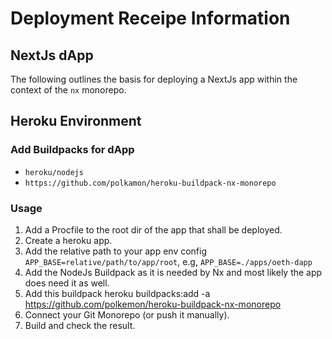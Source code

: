 # Deployment Receipe Information

## NextJs dApp

The following outlines the basis for deploying a NextJs app within the context of the `nx` monorepo.

Heroku Environment
---------------

### Add Buildpacks for dApp

- `heroku/nodejs`
- `https://github.com/polkamon/heroku-buildpack-nx-monorepo`

### Usage
1. Add a Procfile to the root dir of the app that shall be deployed.
2. Create a heroku app.
3. Add the relative path to your app env config `APP_BASE=relative/path/to/app/root`, e.g, `APP_BASE=./apps/oeth-dapp`
4. Add the NodeJs Buildpack as it is needed by Nx and most likely the app does need it as well.
5. Add this buildpack heroku buildpacks:add -a <app> https://github.com/polkemon/heroku-buildpack-nx-monorepo
6. Connect your Git Monorepo (or push it manually).
7. Build and check the result.
